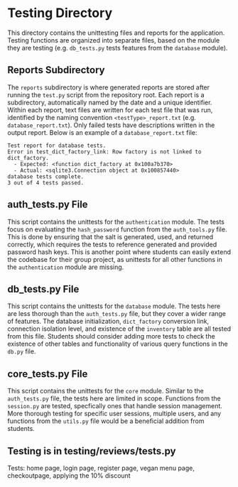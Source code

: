 # Testing Directory

This directory contains the unittesting files and reports for the application. Testing functions are organized into separate files, based on the module they are testing (e.g. `db_tests.py` tests features from the `database` module).

## Reports Subdirectory

The `reports` subdirectory is where generated reports are stored after running the `test.py` script from the repository root. Each report is a subdirectory, automatically named by the date and a unique identifier. Within each report, text files are written for each test file that was run, identified by the naming convention `<testType>_report.txt` (e.g. `database_report.txt`). Only failed tests have descriptions written in the output report. Below is an example of a `database_report.txt` file:

```text
Test report for database tests.
Error in test_dict_factory_link: Row factory is not linked to dict_factory.
  - Expected: <function dict_factory at 0x100a7b370>
  - Actual: <sqlite3.Connection object at 0x100857440>
database tests complete.
3 out of 4 tests passed.
```

## auth_tests.py File

This script contains the unittests for the `authentication` module. The tests focus on evaluating the `hash_password` function from the `auth_tools.py` file. This is done by ensuring that the salt is generated, used, and returned correctly, which requires the tests to reference generated and provided password hash keys. This is another point where students can easily extend the codebase for their group project, as unittests for all other functions in the `authentication` module are missing.

## db_tests.py File

This script contains the unittests for the `database` module. The tests here are less thorough than the `auth_tests.py` file, but they cover a wider range of features. The database initialization, `dict_factory` conversion link, connection isolation level, and existence of the `inventory` table are all tested from this file. Students should consider adding more tests to check the existence of other tables and functionality of various query functions in the `db.py` file.

## core_tests.py File

This script contains the unittests for the `core` module. Similar to the `auth_tests.py` file, the tests here are limited in scope. Functions from the `session.py` are tested, specfically ones that handle session management. More thorough testing for specific user sessions, multiple users, and any functions from the `utils.py` file would be a beneficial addition from students.

## Testing is in testing/reviews/tests.py

Tests:
home page, 
login page, 
register page, 
vegan menu page, 
checkoutpage, 
applying the 10% discount